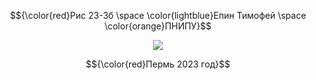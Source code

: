 $${\color{red}Рис 23-3б \space \color{lightblue}Епин Тимофей \space \color{orange}ПНИПУ}$$

<p align="center">
  <img src="https://permtpp.ru/upload/iblock/8e5/0yidria2zf9wzy72q0zh20afnlr3j5qq.png" />
</p>

$${\color{red}Пермь 2023 год}$$


